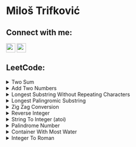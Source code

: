 # **Miloš Trifković**

## **Connect with me:**

[<img align="center" width="25px" src="https://cdn.jsdelivr.net/npm/simple-icons@v3/icons/github.svg"/>][GitHub] 
[<img align="center" width="25px" src="https://cdn.jsdelivr.net/npm/simple-icons@v3/icons/linkedin.svg"/>][LinkedIn]

## **LeetCode:**

<details>
<summary>Two Sum</summary>

- [<img align="center" width="15px" src="https://cdn.jsdelivr.net/npm/simple-icons@v3/icons/c.svg"/>][LC1 C]
- [<img align="center" width="15px" src="https://cdn.jsdelivr.net/npm/simple-icons@v3/icons/python.svg"/>][LC1 PYTHON]

</details>

<details>
<summary>Add Two Numbers</summary>

- [<img align="center" width="15px" src="https://cdn.jsdelivr.net/npm/simple-icons@v3/icons/c.svg"/>][[LC2 C]
- [<img align="center" width="15px" src="https://cdn.jsdelivr.net/npm/simple-icons@v3/icons/python.svg"/>][[LC2 PYTHON]
</details>

<details>
<summary>Longest Substring Without Repeating Characters</summary>

- [<img align="center" width="15px" src="https://cdn.jsdelivr.net/npm/simple-icons@v3/icons/c.svg"/>][[LC3 C]
- [<img align="center" width="15px" src="https://cdn.jsdelivr.net/npm/simple-icons@v3/icons/python.svg"/>][[LC3 PYTHON]
</details>

<details>
<summary>Longest Palingromic Substring</summary>

- [<img align="center" width="15px" src="https://cdn.jsdelivr.net/npm/simple-icons@v3/icons/c.svg"/>][[LC5 C]
- [<img align="center" width="15px" src="https://cdn.jsdelivr.net/npm/simple-icons@v3/icons/python.svg"/>][[LC5 PYTHON]
</details>

<details>
<summary>Zig Zag Conversion</summary>

- [<img align="center" width="15px" src="https://cdn.jsdelivr.net/npm/simple-icons@v3/icons/c.svg"/>][[LC6 C]
- [<img align="center" width="15px" src="https://cdn.jsdelivr.net/npm/simple-icons@v3/icons/python.svg"/>][[LC6 PYTHON]
</details>

<details>
<summary>Reverse Integer</summary>

- [<img align="center" width="15px" src="https://cdn.jsdelivr.net/npm/simple-icons@v3/icons/c.svg"/>][[LC7 C]
- [<img align="center" width="15px" src="https://cdn.jsdelivr.net/npm/simple-icons@v3/icons/python.svg"/>][[LC7 PYTHON]
</details>

<details>
<summary>String To Integer (atoi)</summary>

- [<img align="center" width="15px" src="https://cdn.jsdelivr.net/npm/simple-icons@v3/icons/c.svg"/>][[LC8 C]
- [<img align="center" width="15px" src="https://cdn.jsdelivr.net/npm/simple-icons@v3/icons/python.svg"/>][[LC8 PYTHON]
</details>

<details>
<summary>Palindrome Number</summary>
    
- [<img align="center" width="15px" src="https://cdn.jsdelivr.net/npm/simple-icons@v3/icons/c.svg"/>][[LC9 C]
- [<img align="center" width="15px" src="https://cdn.jsdelivr.net/npm/simple-icons@v3/icons/python.svg"/>][[LC9 PYTHON]
</details>

<details>
<summary>Container With Most Water</summary>

- [<img align="center" width="15px" src="https://cdn.jsdelivr.net/npm/simple-icons@v3/icons/c.svg"/>][[LC11 C]
- [<img align="center" width="15px" src="https://cdn.jsdelivr.net/npm/simple-icons@v3/icons/python.svg"/>][LC11 PYTHON]
</details>

<details>
<summary>Integer To Roman</summary>

- [<img align="center" width="15px" src="https://cdn.jsdelivr.net/npm/simple-icons@v3/icons/c.svg"/>][[LC12 C]
- [<img align="center" width="15px" src="https://cdn.jsdelivr.net/npm/simple-icons@v3/icons/python.svg"/>][[LC12 PYTHON]
</details>

[GitHub]:   https://github.com/milostiv/Algorithms
[LinkedIn]: https://www.linkedin.com/in/milo%C5%A1-trifkovi%C4%87-423101190

[LC1 C]: https://github.com/milostiv/Algorithms/tree/master/leetCode/c/p1_TwoSum/lc1.c
[LC2 C]: https://github.com/milostiv/Algorithms/blob/master/leetCode/c/p2_AddTwoNumbers/lc2.c
[LC3 C]: https://github.com/milostiv/Algorithms/blob/master/leetCode/c/p3_LongestSubstringWithoutRepeatingCharacters/lc3.c
[LC5 C]: https://github.com/milostiv/Algorithms/blob/master/leetCode/c/p5_LongestPalindromicSubstring/lc5.c
[LC6 C]: https://github.com/milostiv/Algorithms/blob/master/leetCode/c/p6_ZigZagConversion/lc6.c
[LC7 C]: https://github.com/milostiv/Algorithms/blob/master/leetCode/c/p7_ReverseInteger/lc7.c
[LC8 C]: https://github.com/milostiv/Algorithms/blob/master/leetCode/c/p8_StringToInteger_atoi/lc8.c
[LC9 C]: https://github.com/milostiv/Algorithms/blob/master/leetCode/c/p9_PalindromeNumber/lc9.c
[LC11 C]: https://github.com/milostiv/Algorithms/blob/master/leetCode/c/p11_ContainerWithMostWater/lc11.c
[LC12 C]: https://github.com/milostiv/Algorithms/blob/master/leetCode/c/p12_IntegerToRoman/lc12.c

[LC1 PYTHON]: https://github.com/milostiv/Algorithms/tree/master/leetCode/python/p1_TwoSum/lc1.py
[LC2 PYTHON]: https://github.com/milostiv/Algorithms/blob/master/leetCode/python/p2_AddTwoNumbers/lc2.py
[LC3 PYTHON]: https://github.com/milostiv/Algorithms/blob/master/leetCode/python/p3_LongestSubstringWithoutRepeatingCharacters/lc3.py
[LC5 PYTHON]: https://github.com/milostiv/Algorithms/blob/master/leetCode/python/p5_LongestPalindromicSubstring/lc5.py 
[LC6 PYTHON]: https://github.com/milostiv/Algorithms/blob/master/leetCode/python/p6_ZigZagConversion/lc6.py
[LC7 PYTHON]: https://github.com/milostiv/Algorithms/blob/master/leetCode/python/p7_ReverseInteger/lc7.py
[LC8 PYTHON]: https://github.com/milostiv/Algorithms/blob/master/leetCode/python/p8_StringToInteger_atoi/lc8.py
[LC9 PYTHON]: https://github.com/milostiv/Algorithms/blob/master/leetCode/python/p9_PalindromeNumber/lc9.py
[LC11 PYTHON]: https://github.com/milostiv/Algorithms/blob/master/leetCode/python/p11_ContainerWithMostWater/lc11.py
[LC12 PYTHON]: https://github.com/milostiv/Algorithms/blob/master/leetCode/python/p12_IntegerToRoman/lc12.py 
